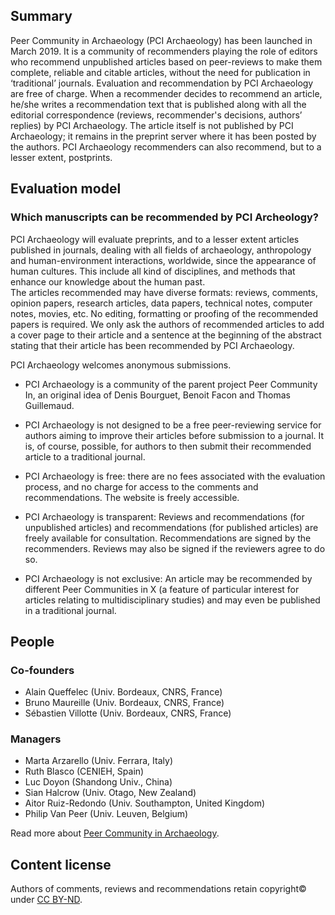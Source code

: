 ## Summary

Peer Community in Archaeology (PCI Archaeology) has been launched in March 2019. It is a community of recommenders playing the role of editors who recommend unpublished articles based on peer-reviews to make them complete, reliable and citable articles, without the need for publication in ‘traditional’ journals. Evaluation and recommendation by PCI Archaeology are free of charge. When a recommender decides to recommend an article, he/she writes a recommendation text that is published along with all the editorial correspondence (reviews, recommender's decisions, authors’ replies) by PCI Archaeology. The article itself is not published by PCI Archaeology; it remains in the preprint server where it has been posted by the authors. PCI Archaeology recommenders can also recommend, but to a lesser extent, postprints.

## Evaluation model

### Which manuscripts can be recommended by PCI Archeology?

PCI Archaeology will evaluate preprints, and to a lesser extent articles published in journals, dealing with all fields of archaeology, anthropology and human-environment interactions, worldwide, since the appearance of human cultures. This include all kind of disciplines, and methods that enhance our knowledge about the human past.  
The articles recommended may have diverse formats: reviews, comments, opinion papers, research articles, data papers, technical notes, computer notes, movies, etc. No editing, formatting or proofing of the recommended papers is required. We only ask the authors of recommended articles to add a cover page to their article and a sentence at the beginning of the abstract stating that their article has been recommended by PCI Archaeology. 
 
PCI Archaeology welcomes anonymous submissions.

* PCI Archaeology is a community of the parent project Peer Community In, an original idea of Denis Bourguet, Benoit Facon and Thomas Guillemaud.

* PCI Archaeology is not designed to be a free peer-reviewing service for authors aiming to improve their articles before submission to a journal. It is, of course, possible, for authors to then submit their recommended article to a traditional journal.

* PCI Archaeology is free: there are no fees associated with the evaluation process, and no charge for access to the comments and recommendations. The website is freely accessible.

* PCI Archaeology is transparent: Reviews and recommendations (for unpublished articles) and recommendations (for published articles) are freely available for consultation. Recommendations are signed by the recommenders. Reviews may also be signed if the reviewers agree to do so.

* PCI Archaeology is not exclusive: An article may be recommended by different Peer Communities in X (a feature of particular interest for articles relating to multidisciplinary studies) and may even be published in a traditional journal.

## People

### Co-founders

* Alain Queffelec (Univ. Bordeaux, CNRS, France)
* Bruno Maureille (Univ. Bordeaux, CNRS, France)
* Sébastien Villotte (Univ. Bordeaux, CNRS, France)

### Managers

* Marta Arzarello (Univ. Ferrara, Italy)
* Ruth Blasco (CENIEH, Spain)
* Luc Doyon (Shandong Univ., China)
* Sian Halcrow (Univ. Otago, New Zealand)
* Aitor Ruiz-Redondo (Univ. Southampton, United Kingdom)
* Philip Van Peer (Univ. Leuven, Belgium)

Read more about [Peer Community in Archaeology](https://archaeo.peercommunityin.org/about/about).

## Content license

Authors of comments, reviews and recommendations retain copyright© under [CC BY-ND](https://creativecommons.org/licenses/by-nd/4.0/).
